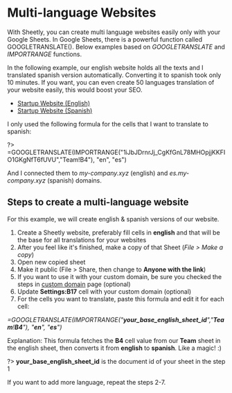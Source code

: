 # Multi-language Websites

With Sheetly, you can create multi language websites easily only with your Google Sheets. In Google Sheets, there is a powerful function called GOOGLETRANSLATE(). Below examples based on _GOOGLETRANSLATE_ and _IMPORTRANGE_ functions.

In the following example, our english website holds all the texts and I translated spanish version automatically. Converting it to spanish took only 10 minutes. If you want, you can even create 50 languages translation of your website easily, this would boost your SEO.

- [Startup Website (English)](https://my-company.xyz)
- [Startup Website (Spanish)](https://es.my-company.xyz)

I only used the following formula for the cells that I want to translate to spanish:

?> =GOOGLETRANSLATE(IMPORTRANGE("1iJbJDrnrJj_CgKfGnL78MHOpjjKKFIO1GKgNfT6fUVU","Team!B4"), "en", "es")

And I connected them to _my-company.xyz_ (english) and _es.my-company.xyz_ (spanish) domains.

## Steps to create a multi-language website

For this example, we will create english & spanish versions of our website.

1. Create a Sheetly website, preferably fill cells in **english** and that will be the base for all translations for your websites
2. After you feel like it's finished, make a copy of that Sheet (_File > Make a copy_)
3. Open new copied sheet
4. Make it public (File > Share, then change to **Anyone with the link**)
5. If you want to use it with your custom domain, be sure you checked the steps in [custom domain](/customdomain) page (optional)
6. Update **Settings:B17** cell with your custom domain (optional)
7. For the cells you want to translate, paste this formula and edit it for each cell:

_=GOOGLETRANSLATE(IMPORTRANGE("**your_base_english_sheet_id**","**Team**!**B4**"), "**en**", "**es**")_

Explanation: This formula fetches the **B4** cell value from our **Team** sheet in the english sheet, then converts it from **english** to **spanish**. Like a magic! :)

?> **your_base_english_sheet_id** is the document id of your sheet in the step 1

If you want to add more language, repeat the steps 2-7.
